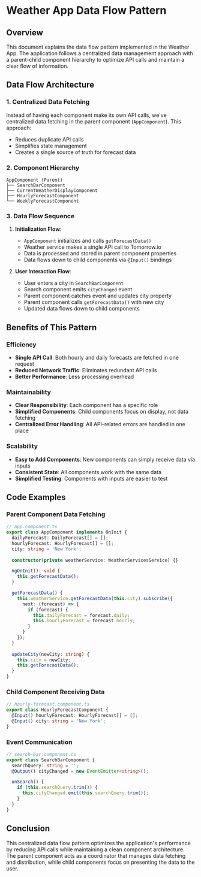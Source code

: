 # Weather App Data Flow Pattern

## Overview

This document explains the data flow pattern implemented in the Weather App. The application follows a centralized data management approach with a parent-child component hierarchy to optimize API calls and maintain a clear flow of information.

## Data Flow Architecture

### 1. Centralized Data Fetching

Instead of having each component make its own API calls, we've centralized data fetching in the parent component (`AppComponent`). This approach:

- Reduces duplicate API calls
- Simplifies state management
- Creates a single source of truth for forecast data

### 2. Component Hierarchy

```
AppComponent (Parent)
├── SearchBarComponent
├── CurrentWeatherDisplayComponent
├── HourlyForecastComponent
└── WeeklyForecastComponent
```

### 3. Data Flow Sequence

1. **Initialization Flow**:
   - `AppComponent` initializes and calls `getForecastData()`
   - Weather service makes a single API call to Tomorrow.io
   - Data is processed and stored in parent component properties
   - Data flows down to child components via `@Input()` bindings

2. **User Interaction Flow**:
   - User enters a city in `SearchBarComponent`
   - Search component emits `cityChanged` event
   - Parent component catches event and updates city property
   - Parent component calls `getForecastData()` with new city
   - Updated data flows down to child components

## Benefits of This Pattern

### Efficiency

- **Single API Call**: Both hourly and daily forecasts are fetched in one request
- **Reduced Network Traffic**: Eliminates redundant API calls
- **Better Performance**: Less processing overhead

### Maintainability

- **Clear Responsibility**: Each component has a specific role
- **Simplified Components**: Child components focus on display, not data fetching
- **Centralized Error Handling**: All API-related errors are handled in one place

### Scalability

- **Easy to Add Components**: New components can simply receive data via inputs
- **Consistent State**: All components work with the same data
- **Simplified Testing**: Components with inputs are easier to test

## Code Examples

### Parent Component Data Fetching

```typescript
// app.component.ts
export class AppComponent implements OnInit {
  dailyForecast: DailyForecast[] = [];
  hourlyForecast: HourlyForecast[] = [];
  city: string = 'New York';
  
  constructor(private weatherService: WeatherServicesService) {}

  ngOnInit(): void {
    this.getForecastData();
  }

  getForecastData() {
    this.weatherService.getForecastData(this.city).subscribe({
      next: (forecast) => {
        if (forecast) {
          this.dailyForecast = forecast.daily;
          this.hourlyForecast = forecast.hourly;
        }
      }
    });
  }
  
  updateCity(newCity: string) {
    this.city = newCity;
    this.getForecastData();
  }
}
```

### Child Component Receiving Data

```typescript
// hourly-forecast.component.ts
export class HourlyForecastComponent {
  @Input() hourlyForecast: HourlyForecast[] = [];
  @Input() city: string = 'New York';
}
```

### Event Communication

```typescript
// search-bar.component.ts
export class SearchBarComponent {
  searchQuery: string = '';
  @Output() cityChanged = new EventEmitter<string>();

  onSearch() {
    if (this.searchQuery.trim()) {
      this.cityChanged.emit(this.searchQuery.trim());
    }
  }
}
```

## Conclusion

This centralized data flow pattern optimizes the application's performance by reducing API calls while maintaining a clean component architecture. The parent component acts as a coordinator that manages data fetching and distribution, while child components focus on presenting the data to the user.
